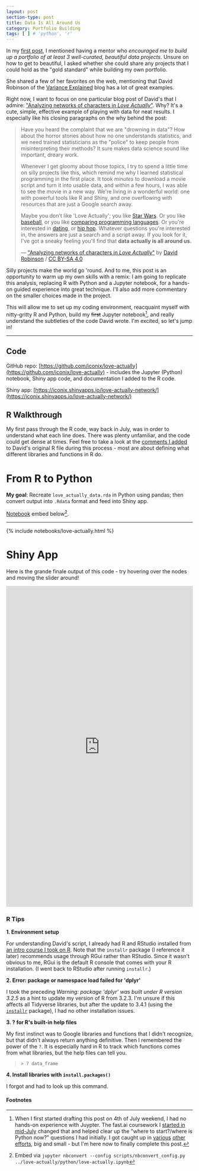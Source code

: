 ```yaml
---
layout: post
section-type: post
title: Data Is All Around Us
category: Portfolio Building
tags: [ ] # 'python', 'r'
---
```


In my [first post](/blogging/2017/05/07/hello-world#building-a-portfolio), I mentioned having a mentor who _encouraged me to build up a portfolio of at least 3 well-curated, beautiful data projects_. Unsure on how to get to beautiful, I asked whether she could share any projects that I could hold as the "gold standard" while building my own portfolio.

She shared a few of her favorites on the web, mentioning that David Robinson of the [Variance Explained](http://varianceexplained.org/) blog has a lot of great examples.

Right now, I want to focus on one particular blog post of David's that I admire: ["Analyzing networks of characters in _Love Actually_"](http://varianceexplained.org/r/love-actually-network/). Why? It's a cute, simple, effective example of playing with data for neat results. I especially like his closing paragraphs on the why behind the post:

> Have you heard the complaint that we are "drowning in data"? How about the horror stories about how no one understands statistics, and we need trained statisticians as the "police" to keep people from misinterpreting their methods? It sure makes data science sound like important, dreary work.
>
> Whenever I get gloomy about those topics, I try to spend a little time on silly projects like this, which remind me why I learned statistical programming in the first place. It took *minutes* to download a movie script and turn it into usable data, and within a few hours, I was able to see the movie in a new way. We're living in a wonderful world: one with powerful tools like R and Shiny, and one overflowing with resources that are just a Google search away.
>
> Maybe you don't like 'Love Actually'; you like [Star Wars](https://github.com/Ironholds/rwars). Or you like [baseball](http://varianceexplained.org/r/bayesian_fdr_baseball/), or you like [comparing programming languages](http://varianceexplained.org/r/polarizing-technologies/). Or you're interested in [dating](http://oktrends.okcupid.com/), or [hip hop](http://poly-graph.co/vocabulary.html). Whatever questions you're interested in, the answers are just a search and a script away. If you look for it, I've got a sneaky feeling you'll find that **data actually is all around us.**
>
> &mdash; ["Analyzing networks of characters in _Love Actually_"](http://varianceexplained.org/r/love-actually-network/) by [David Robinson](http://varianceexplained.org/about/) / [CC BY-SA 4.0](https://creativecommons.org/licenses/by-sa/4.0/)

Silly projects make the world go 'round. And to me, this post is an opportunity to warm up my own skills with a remix: I am going to replicate this analysis, replacing R with Python and a Jupyter notebook, for a hands-on guided experience into great technique. I'll also add more commentary on the smaller choices made in the project.

This will allow me to set up my coding environment, reacquaint myself with nitty-gritty R and Python, build my ~~first~~ Jupyter notebook[^first], and really understand the subtleties of the code David wrote. I'm excited, so let's jump in!

---

## Code

GitHub repo: [https://github.com/iconix/love-actually](https://github.com/iconix/love-actually) - includes the Jupyter (Python) notebook, Shiny app code, and documentation I added to the R code.

Shiny app: [https://iconix.shinyapps.io/love-actually-network/](https://iconix.shinyapps.io/love-actually-network/)

## R Walkthrough

My first pass through the R code, way back in July, was in order to understand what each line does. There was plenty unfamiliar, and the code could get dense at times. Feel free to take a look at the [comments I added](https://github.com/iconix/love-actually/blob/master/r/love_actually.R) to David's original R file during this process - most are about defining what different libraries and functions in R do.

# From R to Python

**My goal**: Recreate `love_actually_data.rda` in Python using pandas; then convert output into `.Rdata` format and feed into Shiny app.

[Notebook](https://github.com/iconix/love-actually/blob/master/python/love-actually.ipynb) embed below[^cmd].

---
{% include notebooks/love-actually.html %}

# Shiny App

Here is the grande finale output of this code - try hovering over the nodes and moving the slider around!

<iframe src="https://iconix.shinyapps.io/love-actually-network/" style="border: none; width: 100%; height: 863px"></iframe>

### R Tips

**1. Environment setup**

For understanding David's script, I already had R and RStudio installed from [an intro course I took on R](https://www.coursera.org/learn/r-programming). Note that the `installr` package (I reference it later) recommends usage through RGui rather than RStudio. Since it wasn't obvious to me, RGui is the default R console that comes with your R installation. (I went back to RStudio after running `installr`.)

**2. Error: package or namespace load failed for 'dplyr'**

I took the preceding _Warning: package 'dplyr' was built under R version 3.2.5_ as a hint to update my version of R from 3.2.3. I'm unsure if this affects all Tidyverse libraries, but after the update to 3.4.1 (using the [`installr`](https://www.r-statistics.com/2013/03/updating-r-from-r-on-windows-using-the-installr-package/) package), I had no other installation issues.

**3. ? for R's built-in help files**

My first instinct was to Google libraries and functions that I didn't recognize, but that didn't always return anything definitive. Then I remembered the power of the `?`. It is especially hard in R to track which functions comes from what libraries, but the help files can tell you.
> <pre><code data-trim class="r">> ? data_frame</code></pre>

**4. Install libraries with `install.packages()`**

I forgot and had to look up this command.

#### Footnotes

[^first]: When I first started drafting this post on 4th of July weekend, I had no hands-on experience with Juypter. The fast.ai coursework I [started in mid-July](/portfolio-building/2017/07/26/first-kaggle) changed that and helped clear up the "where to start?/where is Python now?" questions I had initially. I got caught up in [various](/notes/2017/08/18/fast-week2) [other](/notes/2017/09/23/master-algorithm) [efforts](/portfolio-building/2017/09/25/nlp-for-tasks), big and small - but I'm here now to finally complete this post.
[^cmd]: Embed via ```jupyter nbconvert --config scripts/nbconvert_config.py ../love-actually/python/love-actually.ipynb```
